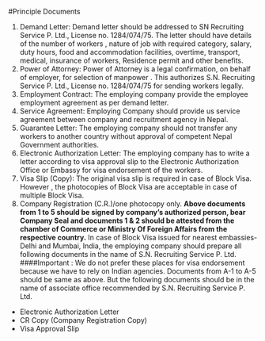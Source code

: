 #Principle Documents
1. Demand Letter: Demand letter should be addressed to SN Recruiting Service P. Ltd., License no. 1284/074/75. The letter should have details of the number of workers , nature of job with required category, salary, duty hours, food and accommodation facilities, overtime, transport, medical, insurance of workers, Residence permit and other benefits.
1. Power of Attorney: Power of Attorney is a legal confirmation, on behalf of employer, for selection of manpower . This authorizes S.N. Recruiting Service P. Ltd., License no. 1284/074/75 for sending workers legally.
1. Employment Contract: The employing company provide the employee employment agreement as per demand letter.
1. Service Agreement: Employing Company should provide us service agreement between company and recruitment agency in Nepal.
1. Guarantee Letter: The employing company should not transfer any workers to another country without approval of competent Nepal Government authorities.
1. Electronic Authorization Letter: The employing company has to write a letter according to visa approval slip to the Electronic Authorization Office or Embassy for visa endorsement of the workers.
1. Visa Slip (Copy): The original visa slip is required in case of Block Visa. However , the photocopies of Block Visa are acceptable in case of multiple Block Visa.
1. Company Registration (C.R.)/one photocopy only.
**Above documents from 1 to 5 should be signed by company’s authorized person, bear Company Seal and documents 1 & 2 should be attested from the chamber of Commerce or Ministry Of Foreign Affairs from the respective country.**
 In case of Block Visa issued for nearest embassies-Delhi and Mumbai, India, the employing company should prepare all following documents in the name of S.N. Recruiting Service P. Ltd.
####Important : We do not prefer these places for visa endorsement because we have to rely on Indian agencies.
Documents from A-1 to A-5 should be same as above.
But the following documents should be in the name of associate office recommended by S.N. Recruiting Service P. Ltd.
- Electronic Authorization Letter
- CR Copy (Company Registration Copy)
- Visa Approval Slip

